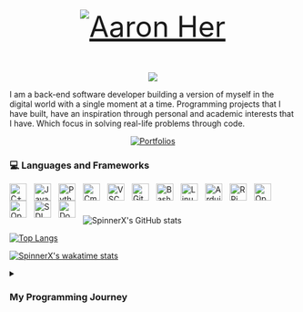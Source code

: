 <!-- <p align="center">
  <h3 align="center"> Aaron Her </h3>
</p>
-->

<p align="center" style="font-size:50px;">
  <a href="https://github.com/SpinnerX">
    <img src=""  alt="Aaron Her" /></a>
</p>

<p align="center">
  <!-- Typing SVG by DenverCoder1 - https://github.com/DenverCoder1/readme-typing-svg -->
  <a href="https://github.com/DenverCoder1/readme-typing-svg">
    <img src="https://readme-typing-svg.demolab.com/?lines=Back-end%20Software%20Developer;4%2B%20Programming%20Experience;Excited%20to%20Learning%20New%20Things&center=true&width=440&height=45&pause=1000" /></a>
</p>

I am a back-end software developer building a version of myself in the digital world with a single moment at a time. Programming projects that I have built, have an inspiration through personal and academic interests that I have. Which focus in solving real-life problems through code.


<p align="center">
    <a href="https://github.com/SpinnerX/Portfolios_2023">
    <img alt="Portfolios" title="Portfolios" src="https://custom-icon-badges.demolab.com/badge/-Portfolios-blue?style=for-the-badge&logoColor=white&logo=repo"/></a>
</p>

### 💻 Languages and Frameworks

<img align="left" alt="C++" width ="30px" style="padding-right:10px;" src="https://cdn.jsdelivr.net/gh/devicons/devicon/icons/cplusplus/cplusplus-original.svg"/>

<img align="left" alt="Java" width ="30px" style="padding-right:10px;" src="https://cdn.jsdelivr.net/gh/devicons/devicon/icons/java/java-original-wordmark.svg"/>

<img align="left" alt="Python" width ="30px" style="padding-right:10px;" src="https://cdn.jsdelivr.net/gh/devicons/devicon/icons/python/python-original.svg"/>

<img align="left" alt="Cmake" width ="30px" style="padding-right:10px;" src="https://cdn.jsdelivr.net/gh/devicons/devicon/icons/cmake/cmake-original.svg"/>


<img align="left" alt="VSCode" width ="30px" style="padding-right:10px;" src="https://cdn.jsdelivr.net/gh/devicons/devicon/icons/vscode/vscode-original-wordmark.svg"/>

<img align="left" alt="Git" width ="30px" style="padding-right:10px;" src="https://cdn.jsdelivr.net/gh/devicons/devicon/icons/git/git-original.svg"/>

<img align="left" alt="Bash" width ="30px" style="padding-right:10px;" src="https://cdn.jsdelivr.net/gh/devicons/devicon/icons/bash/bash-original.svg"/>

<img align="left" alt="Linux" width ="30px" style="padding-right:10px;" src="https://cdn.jsdelivr.net/gh/devicons/devicon/icons/linux/linux-original.svg"/>

<img align="left" alt="Arduino" width ="30px" style="padding-right:10px;" src="https://cdn.jsdelivr.net/gh/devicons/devicon/icons/arduino/arduino-original-wordmark.svg"/>

<img align="left" alt="RPi" width ="30px" style="padding-right:10px;" src="https://cdn.jsdelivr.net/gh/devicons/devicon/icons/raspberrypi/raspberrypi-original.svg"/>

<img align="left" alt="OpenCV" width ="30px" style="padding-right:10px;" src="https://cdn.jsdelivr.net/gh/devicons/devicon/icons/opencv/opencv-original-wordmark.svg"/>

<img align="left" alt="OpenGL" width ="30px" style="padding-right:10px;" src="https://cdn.jsdelivr.net/gh/devicons/devicon/icons/opengl/opengl-original.svg"/>

<img align="left" alt="SDL" width ="30px" style="padding-right:10px;" src="https://cdn.jsdelivr.net/gh/devicons/devicon/icons/sdl/sdl-original.svg"/>

<img align="left" alt="Docker" width ="30px" style="padding-right:10px;" src="https://cdn.jsdelivr.net/gh/devicons/devicon/icons/docker/docker-original-wordmark.svg"/>

<br/>

#

![SpinnerX's GitHub stats](https://github-readme-stats.vercel.app/api?username=SpinnerX&bg_color=00000000&hide_border=true&text_color=0086BA&custom_title=Stats&hide=contribs,prs)

[![Top Langs](https://github-readme-stats.vercel.app/api/top-langs/?username=SpinnerX&bg_color=00000000&hide_border=true&text_color=0086BA&title_color=0086BA)](https://github.com/anuraghazra/github-readme-stats)

[![SpinnerX's wakatime stats](https://github-readme-stats.vercel.app/api/wakatime?username=spinnerX&bg_color=00000000&hide_border=true&text_color=0086BA)](https://github.com/anuraghazra/github-readme-stats)

<details>
  <summary><h3>My Programming Journey </h3></summary>
  
  My programming journey started with an introductory class to C++ in my first year, followed by the upcoming semester was learning Java and Android development. After that, I took a course to taught Python and Git as part of the curriculum, and applied software design patterns to my Python applications. By the end of my first year, I had developed my first full application in Python and was just starting my second year to learning data structures and algorithms.  Following up the next semester I took a discrete mathematics class taught as a programming class. Where I learned implementing graph theory, set theory, etc. Which in my third I learned much more emphasis such as shell scripting, automation, build environments, etc.
  
</details>


<!--
**SpinnerX/SpinnerX** is a ✨ _special_ ✨ repository because its `README.md` (this file) appears on your GitHub profile.
